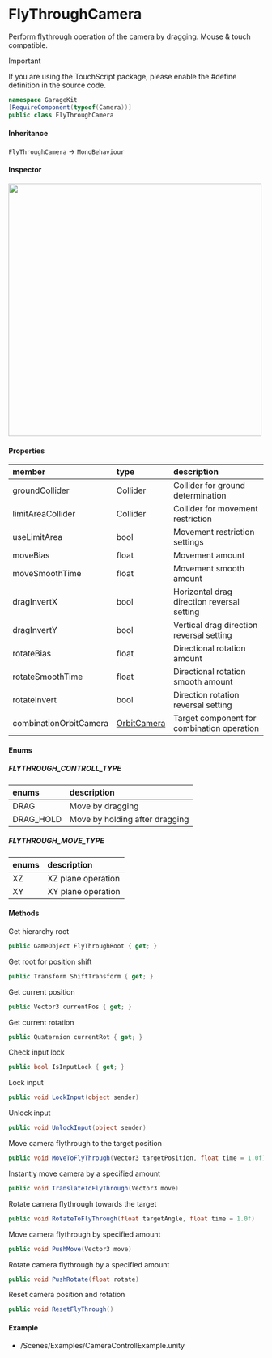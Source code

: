 # FlyThroughCamera

Perform flythrough operation of the camera by dragging. Mouse & touch compatible.

> [!IMPORTANT]
> If you are using the TouchScript package, please enable the #define definition in the source code.

```csharp
namespace GarageKit
[RequireComponent(typeof(Camera))]
public class FlyThroughCamera
```

#### Inheritance

`FlyThroughCamera` -> `MonoBehaviour`

#### Inspector

<img src="~/image/script_reference/flythroughcamera_inspector.png" width="500px"/>

#### Properties

|member|type|description|
|:--|:--|:--|
|groundCollider|Collider|Collider for ground determination|
|limitAreaCollider|Collider|Collider for movement restriction|
|useLimitArea|bool|Movement restriction settings|
|moveBias|float|Movement amount|
|moveSmoothTime|float|Movement smooth amount|
|dragInvertX|bool|Horizontal drag direction reversal setting|
|dragInvertY|bool|Vertical drag direction reversal setting|
|rotateBias|float|Directional rotation amount|
|rotateSmoothTime|float|Directional rotation smooth amount|
|rotateInvert|bool|Direction rotation reversal setting|
|combinationOrbitCamera|[OrbitCamera](~/Scripts_en/Utils/CameraControl/OrbitCamera.md)|Target component for combination operation|

#### Enums

##### __FLYTHROUGH_CONTROLL_TYPE__

|enums|description|
|:--|:--|
|DRAG|Move by dragging|
|DRAG_HOLD|Move by holding after dragging|

##### __FLYTHROUGH_MOVE_TYPE__

|enums|description|
|:--|:--|
|XZ|XZ plane operation|
|XY|XY plane operation|

#### Methods

Get hierarchy root
```csharp
public GameObject FlyThroughRoot { get; }
```

Get root for position shift
```csharp
public Transform ShiftTransform { get; }
```

Get current position
```csharp
public Vector3 currentPos { get; }
```

Get current rotation
```csharp
public Quaternion currentRot { get; }
```

Check input lock
```csharp
public bool IsInputLock { get; }
```

Lock input
```csharp
public void LockInput(object sender)
```

Unlock input
```csharp
public void UnlockInput(object sender)
```

Move camera flythrough to the target position
```csharp
public void MoveToFlyThrough(Vector3 targetPosition, float time = 1.0f)
```

Instantly move camera by a specified amount
```csharp
public void TranslateToFlyThrough(Vector3 move)
```

Rotate camera flythrough towards the target
```csharp
public void RotateToFlyThrough(float targetAngle, float time = 1.0f)
```

Move camera flythrough by specified amount
```csharp
public void PushMove(Vector3 move)
```

Rotate camera flythrough by a specified amount
```csharp
public void PushRotate(float rotate)
```

Reset camera position and rotation
```csharp
public void ResetFlyThrough()
```

#### Example

- /Scenes/Examples/CameraControllExample.unity
